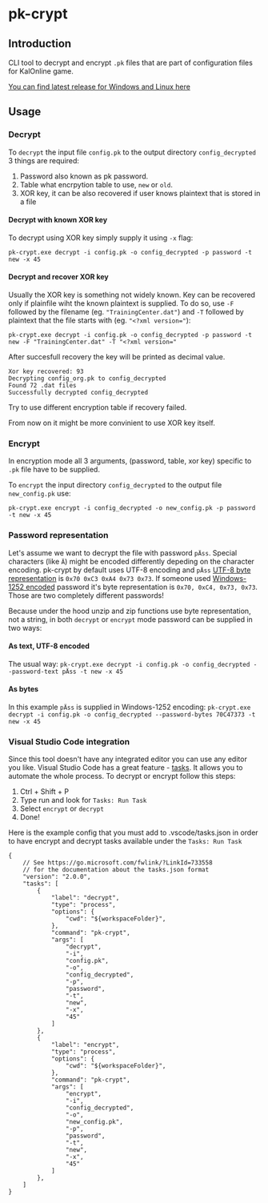 # pk-crypt

## Introduction

CLI tool to decrypt and encrypt `.pk` files that are part of configuration files for KalOnline game.

[You can find latest release for Windows and Linux here](https://github.com/KaDw/pk-crypt-rs/releases/latest)

## Usage

### Decrypt

To `decrypt` the input file `config.pk` to the output directory `config_decrypted` 3 things are required:

1. Password also known as pk password.
2. Table what encrpytion table to use, `new` or `old`.
3. XOR key, it can be also recovered if user knows plaintext that is stored in a file

#### Decrypt with known XOR key

To decrypt using XOR key simply supply it using `-x` flag:

`pk-crypt.exe decrypt -i config.pk -o config_decrypted -p password -t new -x 45`

#### Decrypt and recover XOR key

Usually the XOR key is something not widely known. Key can be recovered only if plainfile wiht the known plaintext is supplied. To do so, use  `-F` followed by the filename (eg. `"TrainingCenter.dat"`) and  `-T` followed by plaintext that the file starts with (eg. `"<?xml version="`):

`pk-crypt.exe decrypt -i config.pk -o config_decrypted -p password -t new -F "TrainingCenter.dat" -T "<?xml version="`

After succesfull recovery the key will be printed as decimal value.

```
Xor key recovered: 93
Decrypting config_org.pk to config_decrypted
Found 72 .dat files
Successfully decrypted config_decrypted
```

Try to use different encryption table if recovery failed.

From now on it might be more convinient to use XOR key itself.

### Encrypt

In encryption mode all 3 arguments, (password, table, xor key) specific to `.pk` file have to be supplied.

To `encrypt` the input directory `config_decrypted` to the output file `new_config.pk` use:

`pk-crypt.exe encrypt -i config_decrypted -o new_config.pk -p password -t new -x 45`

### Password representation

Let's assume we want to decrypt the file with password `pÄss`. Special characters (like `Ä`) might be encoded differently depeding on the character encoding. pk-crypt by default uses UTF-8 encoding and `pÄss` [UTF-8 byte representation](https://dencode.com/string/hex?v=p%C3%84ss&oe=UTF-8&nl=crlf&separator-each=1B&case=upper) is `0x70 0xC3 0xA4 0x73 0x73`. If someone used [Windows-1252 encoded](https://dencode.com/string/hex?v=p%C3%84ss&oe=windows-1252&nl=crlf&separator-each=1B&case=upper) password it's byte representation is `0x70, 0xC4, 0x73, 0x73`. Those are two completely different passwords!

Because under the hood unzip and zip functions use byte representation, not a string, in both `decrypt` or `encrypt` mode password can be supplied in two ways:

#### As text, UTF-8 encoded

The usual way:
`pk-crypt.exe decrypt -i config.pk -o config_decrypted --password-text pÄss -t new -x 45`

#### As bytes

In this example `pÄss` is supplied in Windows-1252 encoding:
`pk-crypt.exe decrypt -i config.pk -o config_decrypted --password-bytes 70C47373 -t new -x 45`

### Visual Studio Code integration

Since this tool doesn't have any integrated editor you can use any editor you like. Visual Studio Code has a great feature - [tasks](https://code.visualstudio.com/docs/editor/tasks). It allows you to automate the whole process. To decrypt or encrypt follow this steps:

1. Ctrl + Shift + P
2. Type run and look for `Tasks: Run Task`
3. Select `encrypt` or `decrypt`
4. Done!

Here is the example config that you must add to .vscode/tasks.json in order to have encrypt and decrypt tasks available under the `Tasks: Run Task`

```
{
    // See https://go.microsoft.com/fwlink/?LinkId=733558
    // for the documentation about the tasks.json format
    "version": "2.0.0",
    "tasks": [
        {
            "label": "decrypt",
            "type": "process",
            "options": {
                "cwd": "${workspaceFolder}",
            },
            "command": "pk-crypt",
            "args": [
                "decrypt",
                "-i",
                "config.pk",
                "-o",
                "config_decrypted",
                "-p",
                "password",
                "-t",
                "new",
                "-x",
                "45"
            ]
        },
        {
            "label": "encrypt",
            "type": "process",
            "options": {
                "cwd": "${workspaceFolder}",
            },
            "command": "pk-crypt",
            "args": [
                "encrypt",
                "-i",
                "config_decrypted",
                "-o",
                "new_config.pk",
                "-p",
                "password",
                "-t",
                "new",
                "-x",
                "45"
            ]
        },
    ]
}
```